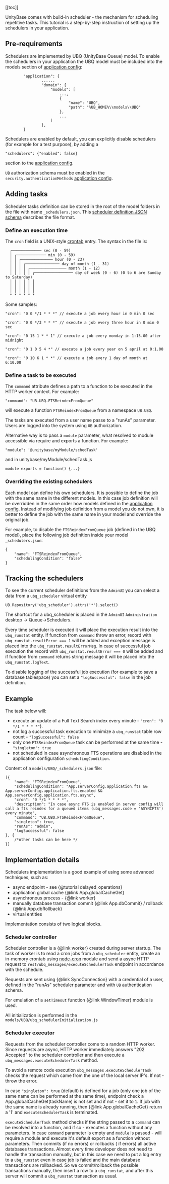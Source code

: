 ﻿[[toc]]

UnityBase comes with build-in scheduler - the mechanism for scheduling repetitive tasks.
This tutorial is a step-by-step instruction of setting up the schedulers in your application.

## Pre-requirements

Schedulers are implemented by UBQ (UnityBase Queue) model. To enable the schedulers in your application the UBQ model
must be included into the models section of [application config]:

        	"application": {
                    ......
                    "domain": {
                        "models": [
                            ...,
                            {
                                "name": "UBQ",
                                "path": "%UB_HOME%\\models\\UBQ"
                            },
                            ...
                        ]
                    },
       		}

Schedulers are enabled by default, you can explicitly disable schedulers (for example for a test purpose), by adding a

    "schedulers": {"enabled": false}

section to the [application config].

`UB` authorization schema must be enabled in the `security.authenticationMethods` [application config].

## Adding tasks
Scheduler tasks definition can be stored in the root of the model folders in the file with name `_schedulers.json`.
This [scheduler definition JSON schema] describes the file format.

### Define an execution time
The `cron` field is a UNIX-style [crontab] entry. The syntax in the file is:

      ┌───────────── sec (0 - 59)
      │ ┌───────────── min (0 - 59)
      │ │ ┌────────────── hour (0 - 23)
      │ │ │ ┌─────────────── day of month (1 - 31)
      │ │ │ │ ┌──────────────── month (1 - 12)
      │ │ │ │ │ ┌───────────────── day of week (0 - 6) (0 to 6 are Sunday to Saturday)
      │ │ │ │ │ │
      │ │ │ │ │ │
      │ │ │ │ │ │
      * * * * * *

Some samples:

    "cron": "0 0 */1 * * *" // execute a job every hour in 0 min 0 sec

    "cron": "0 0 */3 * * *" // execute a job every three hour in 0 min 0 sec

    "cron": "0 15 1 * * 1" // execute a job every monday in 1:15.00 after midnight

    "cron": "0 1 0 5 4 *" // execute a job every year on 5 april at 0:1.00

    "cron": "0 10 6 1 * *" // execute a job every 1 day of month at 6:10.00

### Define a task to be executed
The `command` attribute defines a path to a function to be executed in the HTTP worker context.
For example:

    "command": "UB.UBQ.FTSReindexFromQueue"

will execute a function `FTSReindexFromQueue` from a namespace `UB.UBQ`.

The tasks are executed from a user name passe to a "runAs" parameter. Users are logged into the system using `UB` authorization.

Alternative way is to pass a `module` parameter, what resolved to module accessible via require and exports a function.
For example:

    "module": '@unitybase/myModule/schedTask'

and in unitybase/myModule/schedTask.js 

	module exports = function() {...}

### Overriding the existing schedulers
Each model can define his own schedulers. It is possible to define the job with the same name in the different models.
In this case job definition will be overridden in the same order how models defined in the [application config].
Instead of modifying job definition from a model you do not own, it is better to define the job with the same name
in your model and override the original job.

For example, to disable the `FTSReindexFromQueue` job (defined in the UBQ model), place the following job definition
inside your model `_schedulers.json`:

    {
     	"name": "FTSReindexFromQueue",
        "schedulingCondition": "false"
    }

## Tracking the schedulers
To see the current scheduler definitions from the `AdminUI` you can select a data from a `ubq_scheduler` virtual entity

    UB.Repository('ubq_scheduler').attrs('*').select()

The shortcut for a ubq_scheduler is placed in the `AdminUI` `Administration` desktop -> Queue->Schedulers.

Every time scheduler is executed it will place the execution result into the `ubq_runstat` entity.
If function from `command` throw an error, record with `ubq_runstat.resultError === 1` will be added and exception
message is placed into the `ubq_runstat.resultErrorMsg`.
In case of successful job execution the record with `ubq_runstat.resultError === 0` will be added and if function from `command` returns
string message it will be placed into the `ubq_runstat.logText`.

To disable logging of the successful job execution (for example to save a database tablespace) you can
set a `"logSuccessful": false` in the job definition.

## Example
The task below will:

  - execute an update of a Full Text Search index every minute  - `"cron": "0 */1 * * * *"`).
  - not log a successful task execution to minimize a `ubq_runstat` table row count - `"logSuccessful": false`
  - only one `FTSReindexFromQueue` task can be performed at the same time - `"singleton": true`
  - not scheduled in case asynchronous FTS operations are disabled in the application configuration  `schedulingCondition`.

Content of a `models/UBQ/_schedulers.json` file:

    [{
        "name": "FTSReindexFromQueue",
        "schedulingCondition": "App.serverConfig.application.fts && App.serverConfig.application.fts.enabled && App.serverConfig.application.fts.async",
        "cron": "0 */1 * * * *",
        "description": "In case async FTS is enabled in server config will call a fts reindex for a queued items (ubq_messages.code = 'ASYNCFTS') every minute",
        "command": "UB.UBQ.FTSReindexFromQueue",
        "singleton": true,
        "runAs": "admin",
        "logSuccessful": false
    }, {
        /*other tasks can be here */
    }]

## Implementation details

Schedulers implementation is a good example of using some advanced techniques, such as:

 - async endpoint - see {@tutorial delayed_operations}
 - application global cache {@link App.globalCacheGet}
 - asynchronous process - {@link worker}
 - manually database transaction commit {@link App.dbCommit} / rollback  {@link App.dbRollback}
 - virtual entities

Implementation consists of two logical blocks.

### Scheduler controller
Scheduler controller is a {@link worker} created during server startup. The task of worker is to read a cron jobs from
a `ubq_scheduler` entity, create an in-memory crontab using [node-cron](https://github.com/ncb000gt/node-cron) module
and send a async HTTP request to `rest/ubq_messages/executeSchedulerTask` endpoint in accordance with the schedule.

Requests are sent using {@link SyncConnection} with a credential of a user, defined in the "runAs" scheduler parameter and
with `UB` authentication schema.

For emulation of a `setTimeout` function {@link WindowTimer} module is used.

All initialization is performed in the `models/UBQ/ubq_schedulerInitialization.js`

### Scheduler executor
Requests from the scheduler controller come to a random HTTP worker. Since requests are async, HTTP worker immediately
answers "202 Accepted" to the scheduler controller and then execute a `ubq_messages.executeSchedulerTask` method.

To avoid a remote code execution `ubq_messages.executeSchedulerTask` checks the request which came from the one of the local
server IP's. If not - throw the error.

In case `"singleton": true` (default) is defined for a job (only one job of the same name can be performed at the same time),
endpoint check a App.globalCacheGet(taskName) is not set and if not - set it to `1`. If job with the same name is already running,
then {@link App.globalCacheGet} return a '1' and `executeSchedulerTask` is terminated.

`executeSchedulerTask` method checks if the string passed to a `command` can be resolved into a function, and if so - executes a function
without any parameters.
In case `command` parameter is empty and `module` is passed - will require a module and execute it's default export as a function without parameters.
Then commits (if no errors) or rollbacks ( if errors) all active databases transactions.
Almost every time developer does not need to handle the transaction manually, but in this case we need to put a log
entry to a `ubq_runstat` even in case job is failed and the main database transactions are rollbacked. So we commit/rollback
the possible transactions manually, then insert a row to a `ubq_runstat`, and after this server will commit a `ubq_runstat`
transaction as usual.



[application config]: /models/UB/docson/index.html#../schemas/ubConfig.schema.json
[scheduler definition JSON schema]: /models/UB/docson/index.html#../schemas/scheduler.config.schema.json
[crontab]: https://en.wikipedia.org/wiki/Cron

